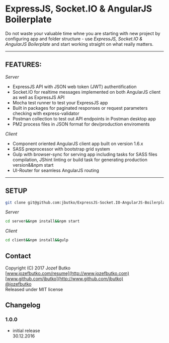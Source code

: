 # ExpressJS, Socket.IO & AngularJS Boilerplate

Do not waste your valuable time whne you are starting with new project by configuring app and folder structure - use *ExpressJS, Socket.IO & AngularJS Boilerplate* and start working straight on what really matters.

***

## FEATURES:
*Server*
* ExpressJS API with JSON web token (JWT) authentification
* Socket.IO for realtime messages implemented on both AngularJS client as well as ExpressJS API
* Mocha test runner to test your ExpressJS app
* Built in packages for paginated responses or request parameters checking with express-validator
* Postman collection to test out API endpoints in Postman desktop app
* PM2 process files in JSON format for dev/production enviroments

*Client*
* Component oriented AngularJS client app built on version 1.6.x
* SASS preprocessor with bootstrap grid system
* Gulp with browser-sync for serving app including tasks for SASS files compilation, JShint linting or build task for generating production version&&npm start
* UI-Router for seamless AngularJS routing

***
## SETUP
```bash
git clone git@github.com:jbutko/ExpressJS-Socket.IO-AngularJS-Boilerplate.git
```
*Server*
```bash
cd server&&npm install&&npm start
```
*Client*
```bash
cd client&&npm install&&gulp
```

## Contact
Copyright (C) 2017 Jozef Butko<br>
[www.jozefbutko.com/resume](http://www.jozefbutko.com)<br>
[www.github.com/jbutko](http://www.github.com/jbutko)<br>
[@jozefbutko](http://www.twitter.com/jozefbutko)<br>
Released under MIT license

## Changelog
### 1.0.0
- initial release<br>
30.12.2016



